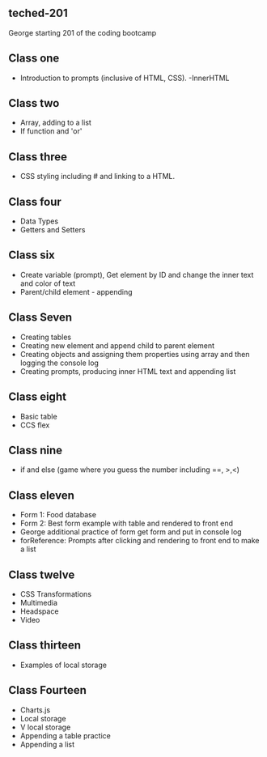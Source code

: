 ## teched-201
George starting 201 of the coding bootcamp


## Class one 
- Introduction to prompts (inclusive of HTML, CSS).
-InnerHTML 

## Class two
- Array, adding to a list 
- If function and 'or'

## Class three
- CSS styling including # and linking to a HTML.

## Class four 
- Data Types
- Getters and Setters

## Class six
- Create variable (prompt), Get element by ID and change the inner text and color of text
- Parent/child element - appending

## Class Seven
- Creating tables 
- Creating new element and append child to parent element
- Creating objects and assigning them properties using array and then logging the console log
- Creating prompts, producing inner HTML text and appending list

## Class eight 
- Basic table
- CCS flex

## Class nine 
- if and else (game where you guess the number including ==, >,<)

## Class eleven 
- Form 1: Food database
- Form 2: Best form example with table and rendered to front end
- George additional practice of form get form and put in console log
- forReference: Prompts after clicking and rendering to front end to make a list

## Class twelve
- CSS Transformations
- Multimedia 
- Headspace
- Video

## Class thirteen
- Examples of local storage

## Class Fourteen
- Charts.js
- Local storage 
- V local storage
- Appending a table practice 
- Appending a list



